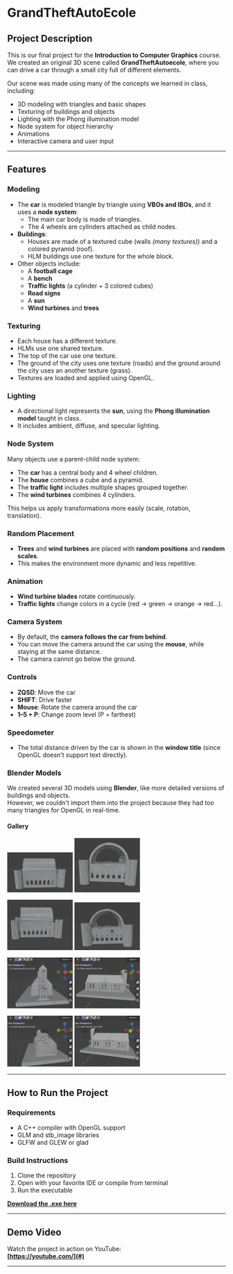 # GrandTheftAutoEcole

## Project Description

This is our final project for the **Introduction to Computer Graphics** course.  
We created an original 3D scene called **GrandTheftAutoecole**, where you can drive a car through a small city full of different elements.

Our scene was made using many of the concepts we learned in class, including:

- 3D modeling with triangles and basic shapes
- Texturing of buildings and objects
- Lighting with the Phong illumination model
- Node system for object hierarchy
- Animations
- Interactive camera and user input

---

## Features

### Modeling

- The **car** is modeled triangle by triangle using **VBOs and IBOs**, and it uses a **node system**:
  - The main car body is made of triangles.
  - The 4 wheels are cylinders attached as child nodes.
- **Buildings**:
  - Houses are made of a textured cube (walls *(many textures)*) and a colored pyramid (roof).
  - HLM buildings use one texture for the whole block.
- Other objects include:
  - A **football cage**
  - A **bench**
  - **Traffic lights** (a cylinder + 3 colored cubes)
  - **Road signs**
  - A **sun**
  - **Wind turbines** and **trees**

### Texturing

- Each house has a different texture.
- HLMs use one shared texture.
- The top of the car use one texture.
- The ground of the city uses one texture (roads) and the ground around the city uses an another texture (grass).
- Textures are loaded and applied using OpenGL.

### Lighting

- A directional light represents the **sun**, using the **Phong illumination model** taught in class.
- It includes ambient, diffuse, and specular lighting.

### Node System

Many objects use a parent-child node system:

- The **car** has a central body and 4 wheel children.
- The **house** combines a cube and a pyramid.
- The **traffic light** includes multiple shapes grouped together.
- The **wind turbines** combines 4 cylinders.

This helps us apply transformations more easily (scale, rotation, translation).

### Random Placement

- **Trees** and **wind turbines** are placed with **random positions** and **random scales**.
- This makes the environment more dynamic and less repetitive.

### Animation

- **Wind turbine blades** rotate continuously.
- **Traffic lights** change colors in a cycle (red → green → orange → red...).

### Camera System

- By default, the **camera follows the car from behind**.
- You can move the camera around the car using the **mouse**, while staying at the same distance.
- The camera cannot go below the ground.

### Controls

- **ZQSD**: Move the car
- **SHIFT**: Drive faster
- **Mouse**: Rotate the camera around the car
- **1–5 + P**: Change zoom level (P = farthest)

### Speedometer

- The total distance driven by the car is shown in the **window title** (since OpenGL doesn't support text directly).

### Blender Models

We created several 3D models using **Blender**, like more detailed versions of buildings and objects.  
However, we couldn't import them into the project because they had too many triangles for OpenGL in real-time.

<h4>Gallery</h4>

<p>
  <img src="blender_models/castle1.png" width="30%">
  <img src="blender_models/castle2.png" width="30%">
</p>
<p>
  <img src="blender_models/castle3.png" width="30%">
  <img src="blender_models/castle4.png" width="30%">
</p>
<p>
  <img src="blender_models/church1.png" width="30%">
  <img src="blender_models/church2.png" width="30%">
</p>
<p>
  <img src="blender_models/church3.png" width="30%">
  <img src="blender_models/church4.png" width="30%">
</p>


---

## How to Run the Project

### Requirements

- A C++ compiler with OpenGL support
- GLM and stb_image libraries
- GLFW and GLEW or glad

### Build Instructions

1. Clone the repository
2. Open with your favorite IDE or compile from terminal
3. Run the executable

**[Download the .exe here](https://github.com/DorafBG/GrandTheftAutoEcole/releases/tag/publish)**

---

## Demo Video

Watch the project in action on YouTube:  
**[https://youtube.com/](#)**

---